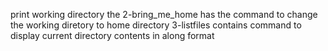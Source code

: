 print working directory
the 2-bring_me_home has the command to change the working diretory to home directory
3-listfiles contains command to display current directory contents in along format
